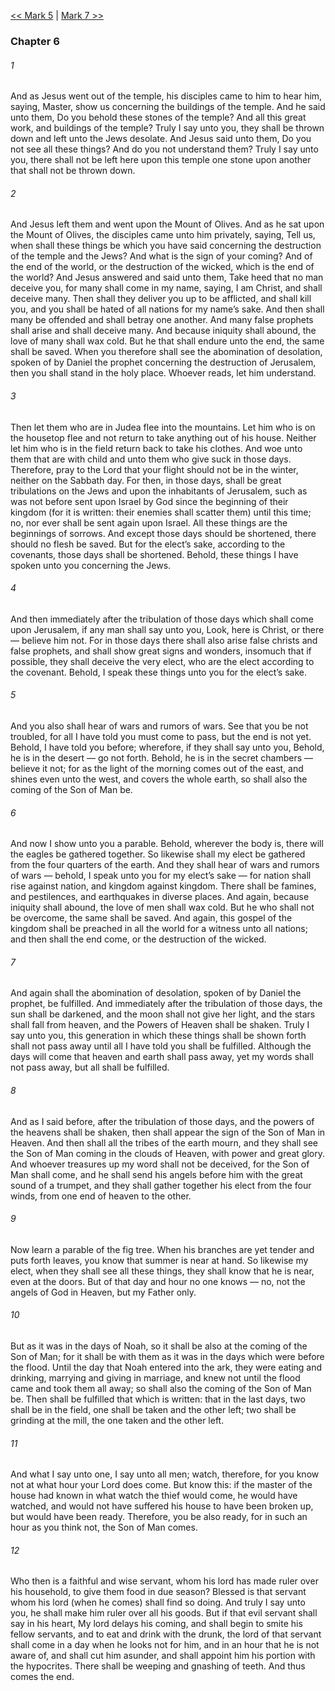 [<< Mark 5](Mark%205)  |  [Mark 7 >>](Mark%207)

### Chapter 6
###### 1
And as Jesus went out of the temple, his disciples came to him to hear him, saying, Master, show us concerning the buildings of the temple. And he said unto them, Do you behold these stones of the temple? And all this great work, and buildings of the temple? Truly I say unto you, they shall be thrown down and left unto the Jews desolate. And Jesus said unto them, Do you not see all these things? And do you not understand them? Truly I say unto you, there shall not be left here upon this temple one stone upon another that shall not be thrown down.

###### 2
And Jesus left them and went upon the Mount of Olives. And as he sat upon the Mount of Olives, the disciples came unto him privately, saying, Tell us, when shall these things be which you have said concerning the destruction of the temple and the Jews? And what is the sign of your coming? And of the end of the world, or the destruction of the wicked, which is the end of the world? And Jesus answered and said unto them, Take heed that no man deceive you, for many shall come in my name, saying, I am Christ, and shall deceive many. Then shall they deliver you up to be afflicted, and shall kill you, and you shall be hated of all nations for my name’s sake. And then shall many be offended and shall betray one another. And many false prophets shall arise and shall deceive many. And because iniquity shall abound, the love of many shall wax cold. But he that shall endure unto the end, the same shall be saved. When you therefore shall see the abomination of desolation, spoken of by Daniel the prophet concerning the destruction of Jerusalem, then you shall stand in the holy place. Whoever reads, let him understand.

###### 3
Then let them who are in Judea flee into the mountains. Let him who is on the housetop flee and not return to take anything out of his house. Neither let him who is in the field return back to take his clothes. And woe unto them that are with child and unto them who give suck in those days. Therefore, pray to the Lord that your flight should not be in the winter, neither on the Sabbath day. For then, in those days, shall be great tribulations on the Jews and upon the inhabitants of Jerusalem, such as was not before sent upon Israel by God since the beginning of their kingdom (for it is written: their enemies shall scatter them) until this time; no, nor ever shall be sent again upon Israel. All these things are the beginnings of sorrows. And except those days should be shortened, there should no flesh be saved. But for the elect’s sake, according to the covenants, those days shall be shortened. Behold, these things I have spoken unto you concerning the Jews.

###### 4
And then immediately after the tribulation of those days which shall come upon Jerusalem, if any man shall say unto you, Look, here is Christ, or there — believe him not. For in those days there shall also arise false christs and false prophets, and shall show great signs and wonders, insomuch that if possible, they shall deceive the very elect, who are the elect according to the covenant. Behold, I speak these things unto you for the elect’s sake.

###### 5
And you also shall hear of wars and rumors of wars. See that you be not troubled, for all I have told you must come to pass, but the end is not yet. Behold, I have told you before; wherefore, if they shall say unto you, Behold, he is in the desert — go not forth. Behold, he is in the secret chambers — believe it not; for as the light of the morning comes out of the east, and shines even unto the west, and covers the whole earth, so shall also the coming of the Son of Man be.

###### 6
And now I show unto you a parable. Behold, wherever the body is, there will the eagles be gathered together. So likewise shall my elect be gathered from the four quarters of the earth. And they shall hear of wars and rumors of wars — behold, I speak unto you for my elect’s sake — for nation shall rise against nation, and kingdom against kingdom. There shall be famines, and pestilences, and earthquakes in diverse places. And again, because iniquity shall abound, the love of men shall wax cold. But he who shall not be overcome, the same shall be saved. And again, this gospel of the kingdom shall be preached in all the world for a witness unto all nations; and then shall the end come, or the destruction of the wicked.

###### 7
And again shall the abomination of desolation, spoken of by Daniel the prophet, be fulfilled. And immediately after the tribulation of those days, the sun shall be darkened, and the moon shall not give her light, and the stars shall fall from heaven, and the Powers of Heaven shall be shaken. Truly I say unto you, this generation in which these things shall be shown forth shall not pass away until all I have told you shall be fulfilled. Although the days will come that heaven and earth shall pass away, yet my words shall not pass away, but all shall be fulfilled.

###### 8
And as I said before, after the tribulation of those days, and the powers of the heavens shall be shaken, then shall appear the sign of the Son of Man in Heaven. And then shall all the tribes of the earth mourn, and they shall see the Son of Man coming in the clouds of Heaven, with power and great glory. And whoever treasures up my word shall not be deceived, for the Son of Man shall come, and he shall send his angels before him with the great sound of a trumpet, and they shall gather together his elect from the four winds, from one end of heaven to the other.

###### 9
Now learn a parable of the fig tree. When his branches are yet tender and puts forth leaves, you know that summer is near at hand. So likewise my elect, when they shall see all these things, they shall know that he is near, even at the doors. But of that day and hour no one knows — no, not the angels of God in Heaven, but my Father only.

###### 10
But as it was in the days of Noah, so it shall be also at the coming of the Son of Man; for it shall be with them as it was in the days which were before the flood. Until the day that Noah entered into the ark, they were eating and drinking, marrying and giving in marriage, and knew not until the flood came and took them all away; so shall also the coming of the Son of Man be. Then shall be fulfilled that which is written: that in the last days, two shall be in the field, one shall be taken and the other left; two shall be grinding at the mill, the one taken and the other left.

###### 11
And what I say unto one, I say unto all men; watch, therefore, for you know not at what hour your Lord does come. But know this: if the master of the house had known in what watch the thief would come, he would have watched, and would not have suffered his house to have been broken up, but would have been ready. Therefore, you be also ready, for in such an hour as you think not, the Son of Man comes.

###### 12
Who then is a faithful and wise servant, whom his lord has made ruler over his household, to give them food in due season? Blessed is that servant whom his lord (when he comes) shall find so doing. And truly I say unto you, he shall make him ruler over all his goods. But if that evil servant shall say in his heart, My lord delays his coming, and shall begin to smite his fellow servants, and to eat and drink with the drunk, the lord of that servant shall come in a day when he looks not for him, and in an hour that he is not aware of, and shall cut him asunder, and shall appoint him his portion with the hypocrites. There shall be weeping and gnashing of teeth. And thus comes the end.